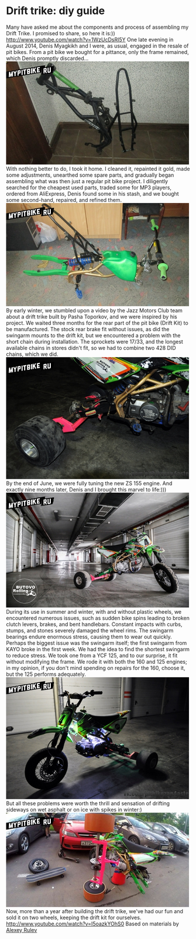 # Drift trike: diy guide

Many have asked me about the components and process of assembling my Drift Trike. I promised to share, so here it is:)) http://www.youtube.com/watch?v=1WzUcDsRI5Y One late evening in August 2014, Denis Myagkikh and I were, as usual, engaged in the resale of pit bikes. From a pit bike we bought for a pittance, only the frame remained, which Denis promptly discarded... ![](../../static/img/16c2fd.jpg) With nothing better to do, I took it home. I cleaned it, repainted it gold, made some adjustments, unearthed some spare parts, and gradually began assembling what was then just a regular pit bike project. I diligently searched for the cheapest used parts, traded some for MP3 players, ordered from AliExpress, Denis found some in his stash, and we bought some second-hand, repaired, and refined them. ![](../../static/img/239245.jpg) By early winter, we stumbled upon a video by the Jazz Motors Club team about a drift trike built by Pasha Toporkov, and we were inspired by his project. We waited three months for the rear part of the pit bike (Drift Kit) to be manufactured. The stock rear brake fit without issues, as did the swingarm mounts to the drift kit, but we encountered a problem with the short chain during installation. The sprockets were 17/33, and the longest available chains in stores didn't fit, so we had to combine two 428 DID chains, which we did. ![](../../static/img/479b17.jpg) By the end of June, we were fully tuning the new ZS 155 engine. And exactly nine months later, Denis and I brought this marvel to life:))) ![](../../static/img/92f4fb.jpg) During its use in summer and winter, with and without plastic wheels, we encountered numerous issues, such as sudden bike spins leading to broken clutch levers, brakes, and bent handlebars. Constant impacts with curbs, stumps, and stones severely damaged the wheel rims. The swingarm bearings endure enormous stress, causing them to wear out quickly. Perhaps the biggest issue was the swingarm itself; the first swingarm from KAYO broke in the first week. We had the idea to find the shortest swingarm to reduce stress. We took one from a YCF 125, and to our surprise, it fit without modifying the frame. We rode it with both the 160 and 125 engines; in my opinion, if you don't mind spending on repairs for the 160, choose it, but the 125 performs adequately. ![](../../static/img/b2598c.jpg) But all these problems were worth the thrill and sensation of drifting sideways on wet asphalt or on ice with spikes in winter:) ![](../../static/img/f22ef5.jpg) Now, more than a year after building the drift trike, we've had our fun and sold it on two wheels, keeping the drift kit for ourselves. http://www.youtube.com/watch?v=I5oazkYOhS0 Based on materials by [Alexey Rulev](https://new.vk.com/rulevalexey)
